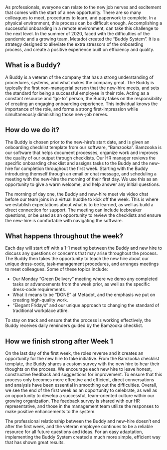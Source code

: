 As professionals, everyone can relate to the new job nerves and excitement that comes with the start of a new opportunity.
There are so many colleagues to meet, procedures to learn, and paperwork to complete. In a physical environment, this process 
can be difficult enough. Accomplishing a successful onboarding in a remote environment, can take this challenge to the next 
level. In the summer of 2020, faced with the difficulties of the pandemic and a growing team, Metadot created the “Buddy System”.
It is a strategy designed to alleviate the extra stressors of the onboarding process, and create a positive experience built on
efficiency and quality. 

## What is a Buddy?
A Buddy is a veteran of the company that has a strong understanding of procedures, systems, and what makes the company great. 
The Buddy is typically the first non-managerial person that the new-hire meets, and sets the standard for being a successful 
employee in their role. Acting as a constant resource and “go-to” person, the Buddy takes on the responsibility of creating an
engaging onboarding experience. This individual knows the importance of the role, and forms a strong first-impression while
simultaneously diminishing those new-job nerves.

## How do we do it?
The Buddy is chosen prior to the new-hire’s start date, and is given an onboarding checklist template from our software, “Bamzooka”.
Bamzooka is our software that helps document processes, organize work and improves the quality of our output through checklists. Our
HR manager reviews the specific onboarding checklist and assigns tasks to the Buddy and the new-hire for completion throughout the 
first week. Starting with the Buddy introducing themself through an email or chat message, and scheduling a meeting with the new-hire
the morning of their first day. We use this as an opportunity to give a warm welcome, and help answer any initial questions. 

The morning of day one, the Buddy and new-hire meet via video chat before our team joins in a virtual huddle to kick off the week.
This is where we establish expectations about what is to be learned, as well as build a direct connection for support. The meeting can 
include icebreaker questions, or be used as an opportunity to review the checklists and ensure the new-hire is comfortable with navigating the software.

## What happens throughout the week?
Each day will start off with a 1-1 meeting between the Buddy and new hire to discuss any questions or concerns that may arise throughout 
the process. The Buddy then takes the opportunity to teach the new hire about our unique dress-code, task-management procedures, and arranges meetings to meet colleagues.
Some of these topics include:
- Our Monday  “Green Delivery” meeting where we demo any completed tasks or advancements from the week prior, as well as the specific dress-code requirements.
- What it means to be “DONE” at Metadot, and the emphasis we put on creating high-quality work.
- “Elegant Fridays” and our unique approach to changing the standard of traditional workplace attire.

To stay on track and ensure that the process is working effectively, the Buddy receives daily reminders guided by the Bamzooka checklist. 

## How we finish strong after Week 1
On the last day of the first week, the roles reverse and it creates an opportunity for the new hire to take initiative. From the Bamzooka
checklist template, the Buddy shares a custom survey with the new hire to hear their thoughts on the process. We encourage each new hire 
to leave honest, constructive feedback and suggestions for improvement. To ensure that this process only becomes more effective and efficient,
direct conversations and analysis have been essential in smoothing out the difficulties. Overall, we see the end of the first week as an 
opportunity to celebrate, as well as an opportunity to develop a successful, team-oriented culture within our growing organization. The
feedback survey is shared with our HR representative, and those in the management team utilize the responses to make positive enhancements to the system. 

The professional relationship between the Buddy and new-hire doesn’t end after the first week, and the veteran employee continues to 
be a reliable resource for all future questions and ideas. For an easy adaptation, implementing the Buddy System created a much more 
simple, efficient way that has shown great results. 
